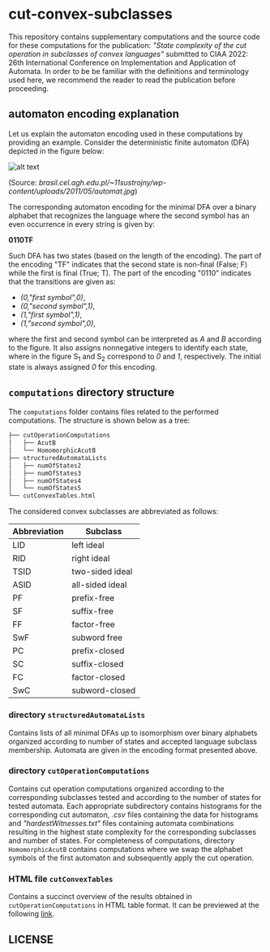 # cut-convex-subclasses
This repository contains supplementary computations and the source code for these computations for the publication: *"State complexity of the cut operation in subclasses of convex languages"* submitted to CIAA 2022: 26th International Conference on Implementation and Application of Automata. In order to be be familiar with the definitions and terminology used here, we recommend the reader to read the publication before proceeding.

## automaton encoding explanation

Let us explain the automaton encoding used in these computations by providing an example. Consider the deterministic finite automaton (DFA) depicted in the figure below:

![alt text](https://brasil.cel.agh.edu.pl/~11sustrojny/wp-content/uploads/2011/05/automat.jpg)

(Source: *brasil.cel.agh.edu.pl/~11sustrojny/wp-content/uploads/2011/05/automat.jpg*)

The corresponding automaton encoding for the minimal DFA over a binary alphabet that recognizes the language where the second symbol has an even occurrence in every string is given by:

**0110TF**

Such DFA has two states (based on the length of the encoding). The part of the encoding "TF" indicates that the second state is non-final (False; F) while the first is final (True; T). The part of the encoding "0110" indicates that the transitions are given as:

 - *(0,"first symbol",0)*, 
 - *(0,"second symbol",1)*, 
 - *(1,"first symbol",1)*, 
 - *(1,"second symbol",0)*,
 
where the first and second symbol can be interpreted as *A* and *B* according to the figure. It also assigns nonnegative integers to identify each state, where in the figure S<sub>1</sub> and S<sub>2</sub> correspond to *0* and *1*, respectively. The initial state is always assigned *0* for this encoding.


## `computations` directory structure

The `computations` folder contains files related to the performed computations. The structure is shown below as a tree:

```bash
├── cutOperationComputations
│   ├── AcutB
│   └── HomomorphicAcutB
├── structuredAutomataLists
│   ├── numOfStates2
│   ├── numOfStates3
│   ├── numOfStates4
│   └── numOfStates5
└── cutConvexTables.html
```

The considered convex subclasses are abbreviated as follows:

| Abbreviation |   Subclass       |
| ------------ | ---------------- |
| LID          |  left ideal      |
| RID          |  right ideal     |
| TSID         |  two-sided ideal |
| ASID         |  all-sided ideal |
| PF           |  prefix-free     |
| SF           |  suffix-free     |
| FF           |  factor-free     |
| SwF          |  subword free    |
| PC           |  prefix-closed   |
| SC           |  suffix-closed   |
| FC           |  factor-closed   |
| SwC          |  subword-closed  |

### directory `structuredAutomataLists`
	
Contains lists of all minimal DFAs up to isomorphism over binary alphabets organized according to number of states and accepted language subclass membership. Automata are given in the encoding format presented above. 


### directory `cutOperationComputations`

Contains cut operation computations organized according to the corresponding subclasses tested and according to the number of states for tested automata. Each appropriate subdirectory contains histograms for the corresponding cut automaton, *.csv* files containing the data for histograms and *"hardestWitnesses.txt"* files containing automata combinations resulting in the highest state complexity for the corresponding subclasses and number of states. For completeness of computations, directory `HomomorphicAcutB` contains computations where we swap the alphabet symbols of the first automaton and subsequently apply the cut operation.

### HTML file `cutConvexTables`

Contains a succinct overview of the results obtained in `cutOperationComputations` in HTML table format. It can be previewed at the following [link]( http://htmlpreview.github.io/?https://github.com/ViktorOlejar/cut-convex-subclasses/blob/main/computations/cutConvexTables.html).

## LICENSE

